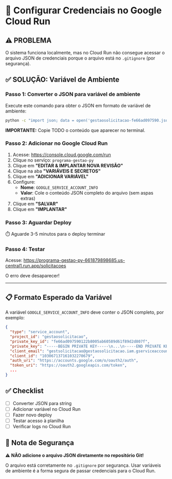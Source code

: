 # 🔧 Configurar Credenciais no Google Cloud Run

## ⚠️ PROBLEMA
O sistema funciona localmente, mas no Cloud Run não consegue acessar o arquivo JSON de credenciais porque o arquivo está no `.gitignore` (por segurança).

## ✅ SOLUÇÃO: Variável de Ambiente

### Passo 1: Converter o JSON para variável de ambiente

Execute este comando para obter o JSON em formato de variável de ambiente:

```bash
python -c "import json; data = open('gestaosolicitacao-fe66ad097590.json').read(); print(data)"
```

**IMPORTANTE:** Copie TODO o conteúdo que aparecer no terminal.

### Passo 2: Adicionar no Google Cloud Run

1. Acesse: https://console.cloud.google.com/run
2. Clique no serviço: `programa-gestao-py`
3. Clique em **"EDITAR & IMPLANTAR NOVA REVISÃO"**
4. Clique na aba **"VARIÁVEIS E SECRETOS"**
5. Clique em **"ADICIONAR VARIÁVEL"**
6. Configure:
   - **Nome**: `GOOGLE_SERVICE_ACCOUNT_INFO`
   - **Valor**: Cole o conteúdo JSON completo do arquivo (sem aspas extras)
7. Clique em **"SALVAR"**
8. Clique em **"IMPLANTAR"**

### Passo 3: Aguardar Deploy

⏱️ Aguarde 3-5 minutos para o deploy terminar

### Passo 4: Testar

Acesse: https://programa-gestao-py-661879898685.us-central1.run.app/solicitacoes

O erro deve desaparecer!

---

## 📋 Formato Esperado da Variável

A variável `GOOGLE_SERVICE_ACCOUNT_INFO` deve conter o JSON completo, por exemplo:

```json
{
  "type": "service_account",
  "project_id": "gestaosolicitacao",
  "private_key_id": "fe66ad097590122b8005ab60589d61f89d2d807f",
  "private_key": "-----BEGIN PRIVATE KEY-----\n...\n-----END PRIVATE KEY-----\n",
  "client_email": "gestsolicitacao@gestaosolicitacao.iam.gserviceaccount.com",
  "client_id": "103067137161032270679",
  "auth_uri": "https://accounts.google.com/o/oauth2/auth",
  "token_uri": "https://oauth2.googleapis.com/token",
  ...
}
```

## ✅ Checklist

- [ ] Converter JSON para string
- [ ] Adicionar variável no Cloud Run
- [ ] Fazer novo deploy
- [ ] Testar acesso à planilha
- [ ] Verificar logs no Cloud Run

## 📝 Nota de Segurança

⚠️ **NÃO adicione o arquivo JSON diretamente no repositório Git!**

O arquivo está corretamente no `.gitignore` por segurança. Usar variáveis de ambiente é a forma segura de passar credenciais para o Cloud Run.

